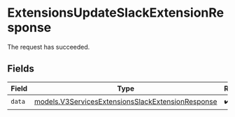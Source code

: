 # ExtensionsUpdateSlackExtensionResponse

The request has succeeded.


## Fields

| Field                                                                                                        | Type                                                                                                         | Required                                                                                                     | Description                                                                                                  |
| ------------------------------------------------------------------------------------------------------------ | ------------------------------------------------------------------------------------------------------------ | ------------------------------------------------------------------------------------------------------------ | ------------------------------------------------------------------------------------------------------------ |
| `data`                                                                                                       | [models.V3ServicesExtensionsSlackExtensionResponse](../models/v3servicesextensionsslackextensionresponse.md) | :heavy_check_mark:                                                                                           | N/A                                                                                                          |